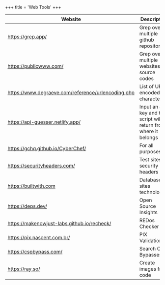 +++
title = 'Web Tools'
+++

| Website | Description | 
| --- | --- |
| https://grep.app/ | Grep over multiple github repositories | 
| https://publicwww.com/ | Grep over multiple websites source codes | 
| https://www.degraeve.com/reference/urlencoding.php | List of URL encoded characters |   
| https://api-guesser.netlify.app/ | Input an api key and the script will return from where it belongs |  
| https://gchq.github.io/CyberChef/ | For all purposes | 
| https://securityheaders.com/ | Test sites for security headers | 
| https://builtwith.com | Database of sites technologies | 
| https://deps.dev/ | Open Source Insights |
| https://makenowjust-labs.github.io/recheck/ | REDos Checker |
| https://pix.nascent.com.br/ | PIX Validation | 
| https://cspbypass.com/ | Search CSP Bypasses |
| https://ray.so/ | Create images from code | 